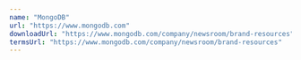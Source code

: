 ```yaml
---
name: "MongoDB"
url: "https://www.mongodb.com"
downloadUrl: "https://www.mongodb.com/company/newsroom/brand-resources"
termsUrl: "https://www.mongodb.com/company/newsroom/brand-resources"
---
```

